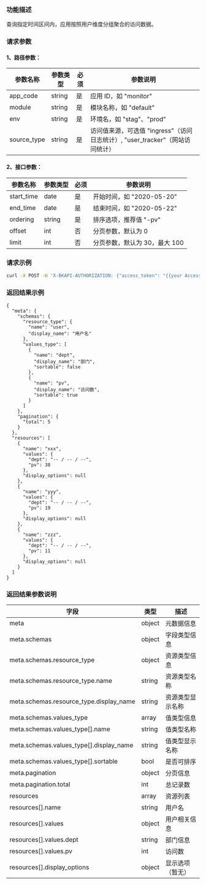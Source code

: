### 功能描述
查询指定时间区间内，应用按照用户维度分组聚合的访问数据。

### 请求参数

#### 1、路径参数：

|   参数名称   |    参数类型  |  必须  |     参数说明     |
| ------------ | ------------ | ------ | ---------------- |
| app_code   | string | 是 | 应用 ID，如 "monitor" |
| module   | string | 是 | 模块名称，如 "default" |
| env   | string | 是 | 环境名，如 "stag"、"prod" |
| source_type   | string | 是 | 访问值来源，可选值 "ingress"（访问日志统计）, "user_tracker"（网站访问统计） |

#### 2、接口参数：

|   参数名称   |    参数类型  |  必须  |     参数说明     |
| ------------ | ------------ | ------ | ---------------- |
| start_time   | date | 是 | 开始时间，如 "2020-05-20" |
| end_time   | date | 是 | 结束时间，如 "2020-05-22" |
| ordering | string | 是 | 排序选项，推荐值 "-pv" |
| offset  | int | 否 | 分页参数，默认为 0 |
| limit   | int | 否 | 分页参数，默认为 30，最大 100 |

### 请求示例
```bash
curl -X POST -H 'X-BKAPI-AUTHORIZATION: {"access_token": "{{your AccessToken}}"}' http://bkapi.example.com/api/bkpaas3/prod/bkapps/applications/{app_code}/modules/{module}/envs/{env}/analysis/m/{source_type}/metrics/dimension/user?start_time={start_time}&end_time={end_time}&ordering=-pv
```

### 返回结果示例
```javascirpt
{
  "meta": {
    "schemas": {
      "resource_type": {
        "name": "user",
        "display_name": "用户名"
      },
      "values_type": [
        {
          "name": "dept",
          "display_name": "部门",
          "sortable": false
        },
        {
          "name": "pv",
          "display_name": "访问数",
          "sortable": true
        }
      ]
    },
    "pagination": {
      "total": 5
    }
  },
  "resources": [
    {
      "name": "xxx",
      "values": {
        "dept": "-- / -- / --",
        "pv": 38
      },
      "display_options": null
    },
    {
      "name": "yyy",
      "values": {
        "dept": "-- / -- / --",
        "pv": 19
      },
      "display_options": null
    },
    {
      "name": "zzz",
      "values": {
        "dept": "-- / -- / --",
        "pv": 11
      },
      "display_options": null
    }
  ]
}
```

### 返回结果参数说明

| 字段 |   类型 |  描述 |
| ------ | ------ | ------ |
| meta | object | 元数据信息 |
| meta.schemas | object | 字段类型信息 |
| meta.schemas.resource_type | object | 资源类型信息 |
| meta.schemas.resource_type.name | string | 资源类型名称 |
| meta.schemas.resource_type.display_name | string | 资源类型显示名称 |
| meta.schemas.values_type | array | 值类型信息 |
| meta.schemas.values_type[].name | string | 值类型名称 |
| meta.schemas.values_type[].display_name | string | 值类型显示名称 |
| meta.schemas.values_type[].sortable | bool | 是否可排序 |
| meta.pagination | object | 分页信息 |
| meta.pagination.total | int | 总记录数 |
| resources | array | 资源列表 |
| resources[].name | string | 用户名 |
| resources[].values | object | 用户相关信息 |
| resources[].values.dept | string | 部门信息 |
| resources[].values.pv | int | 访问数 |
| resources[].display_options | object | 显示选项（暂无） |